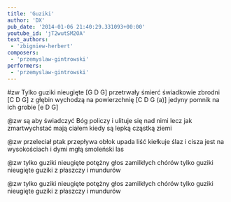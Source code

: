 ```yaml
---
title: 'Guziki'
author: 'DX'
pub_date: '2014-01-06 21:40:29.331093+00:00'
youtube_id: 'jT2wutSM2OA'
text_authors:
 - 'zbigniew-herbert'
composers:
 - 'przemyslaw-gintrowski'
performers:
 - 'przemyslaw-gintrowski'
---
```


#zw
Tylko guziki nieugięte [G D G]
przetrwały śmierć świadkowie zbrodni [C D G]
z głębin wychodzą na powierzchnię [C D G (a)]
jedyny pomnik na ich grobie [e D G]

@zw
są aby świadczyć Bóg policzy
i ulituje się nad nimi
lecz jak zmartwychstać mają ciałem
kiedy są lepką cząstką ziemi

@zw
przeleciał ptak przepływa obłok
upada liść kiełkuje ślaz
i cisza jest na wysokościach
i dymi mgłą smoleński las

@zw
tylko guziki nieugięte
potężny głos zamilkłych chórów
tylko guziki nieugięte
guziki z płaszczy i mundurów

@zw
tylko guziki nieugięte
potężny głos zamilkłych chórów
tylko guziki nieugięte
guziki z płaszczy i mundurów